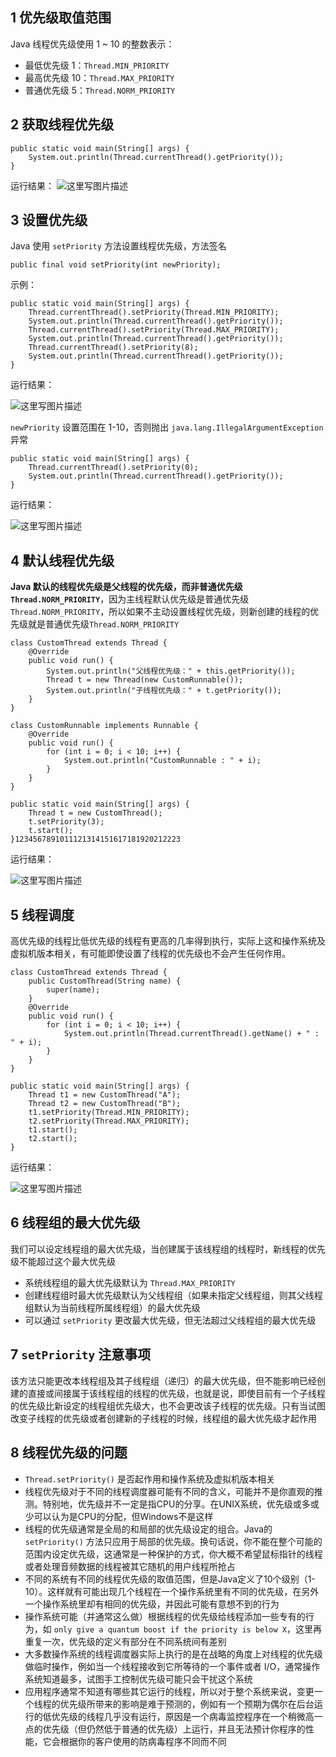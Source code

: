 ## 1 优先级取值范围

Java 线程优先级使用 1 ~ 10 的整数表示：

- 最低优先级 1：`Thread.MIN_PRIORITY`
- 最高优先级 10：`Thread.MAX_PRIORITY`
- 普通优先级 5：`Thread.NORM_PRIORITY`

## 2 获取线程优先级

```
public static void main(String[] args) {
    System.out.println(Thread.currentThread().getPriority());
}
```

运行结果：
![这里写图片描述](https://img-blog.csdn.net/20170115142406280?watermark/2/text/aHR0cDovL2Jsb2cuY3Nkbi5uZXQvU2lsZW50X1BhbGFkaW4=/font/5a6L5L2T/fontsize/400/fill/I0JBQkFCMA==/dissolve/70/gravity/SouthEast)

## 3 设置优先级

Java 使用 `setPriority` 方法设置线程优先级，方法签名

```
public final void setPriority(int newPriority);
```

示例：

```
public static void main(String[] args) {
    Thread.currentThread().setPriority(Thread.MIN_PRIORITY);
    System.out.println(Thread.currentThread().getPriority());
    Thread.currentThread().setPriority(Thread.MAX_PRIORITY);
    System.out.println(Thread.currentThread().getPriority());
    Thread.currentThread().setPriority(8);
    System.out.println(Thread.currentThread().getPriority());
}
```

运行结果：

![这里写图片描述](https://img-blog.csdn.net/20170115143648927?watermark/2/text/aHR0cDovL2Jsb2cuY3Nkbi5uZXQvU2lsZW50X1BhbGFkaW4=/font/5a6L5L2T/fontsize/400/fill/I0JBQkFCMA==/dissolve/70/gravity/SouthEast)

`newPriority` 设置范围在 1-10，否则抛出 `java.lang.IllegalArgumentException` 异常

```
public static void main(String[] args) {
    Thread.currentThread().setPriority(0);
    System.out.println(Thread.currentThread().getPriority());
}
```

运行结果：

![这里写图片描述](https://img-blog.csdn.net/20170115144027162?watermark/2/text/aHR0cDovL2Jsb2cuY3Nkbi5uZXQvU2lsZW50X1BhbGFkaW4=/font/5a6L5L2T/fontsize/400/fill/I0JBQkFCMA==/dissolve/70/gravity/SouthEast)

## 4 默认线程优先级

**Java 默认的线程优先级是父线程的优先级，而非普通优先级`Thread.NORM_PRIORITY`**，因为主线程默认优先级是普通优先级`Thread.NORM_PRIORITY`，所以如果不主动设置线程优先级，则新创建的线程的优先级就是普通优先级`Thread.NORM_PRIORITY`

```
class CustomThread extends Thread {
    @Override
    public void run() {
        System.out.println("父线程优先级：" + this.getPriority());
        Thread t = new Thread(new CustomRunnable());
        System.out.println("子线程优先级：" + t.getPriority());
    }
}

class CustomRunnable implements Runnable {
    @Override
    public void run() {
        for (int i = 0; i < 10; i++) {
            System.out.println("CustomRunnable : " + i);
        }
    }
}

public static void main(String[] args) {
    Thread t = new CustomThread();
    t.setPriority(3);
    t.start();
}1234567891011121314151617181920212223
```

运行结果：

![这里写图片描述](https://img-blog.csdn.net/20170115145638982?watermark/2/text/aHR0cDovL2Jsb2cuY3Nkbi5uZXQvU2lsZW50X1BhbGFkaW4=/font/5a6L5L2T/fontsize/400/fill/I0JBQkFCMA==/dissolve/70/gravity/SouthEast)

## 5 线程调度

高优先级的线程比低优先级的线程有更高的几率得到执行，实际上这和操作系统及虚拟机版本相关，有可能即使设置了线程的优先级也不会产生任何作用。

```
class CustomThread extends Thread {
    public CustomThread(String name) {
        super(name);
    }
    @Override
    public void run() {
        for (int i = 0; i < 10; i++) {
            System.out.println(Thread.currentThread().getName() + " : " + i);
        }
    }
}

public static void main(String[] args) {
    Thread t1 = new CustomThread("A");
    Thread t2 = new CustomThread("B");
    t1.setPriority(Thread.MIN_PRIORITY);
    t2.setPriority(Thread.MAX_PRIORITY);
    t1.start();
    t2.start();
}
```

运行结果：

![这里写图片描述](https://img-blog.csdn.net/20170115150319970?watermark/2/text/aHR0cDovL2Jsb2cuY3Nkbi5uZXQvU2lsZW50X1BhbGFkaW4=/font/5a6L5L2T/fontsize/400/fill/I0JBQkFCMA==/dissolve/70/gravity/SouthEast)

## 6 线程组的最大优先级

我们可以设定线程组的最大优先级，当创建属于该线程组的线程时，新线程的优先级不能超过这个最大优先级

- 系统线程组的最大优先级默认为 `Thread.MAX_PRIORITY`
- 创建线程组时最大优先级默认为父线程组（如果未指定父线程组，则其父线程组默认为当前线程所属线程组）的最大优先级
- 可以通过 `setPriority` 更改最大优先级，但无法超过父线程组的最大优先级

## 7 `setPriority` 注意事项

该方法只能更改本线程组及其子线程组（递归）的最大优先级，但不能影响已经创建的直接或间接属于该线程组的线程的优先级，也就是说，即使目前有一个子线程的优先级比新设定的线程组优先级大，也不会更改该子线程的优先级。只有当试图改变子线程的优先级或者创建新的子线程的时候，线程组的最大优先级才起作用

## 8 线程优先级的问题

- `Thread.setPriority()` 是否起作用和操作系统及虚拟机版本相关
- 线程优先级对于不同的线程调度器可能有不同的含义，可能并不是你直观的推测。特别地，优先级并不一定是指CPU的分享。在UNIX系统，优先级或多或少可以认为是CPU的分配，但Windows不是这样
- 线程的优先级通常是全局的和局部的优先级设定的组合。Java的 `setPriority()` 方法只应用于局部的优先级。换句话说，你不能在整个可能的范围内设定优先级，这通常是一种保护的方式，你大概不希望鼠标指针的线程或者处理音频数据的线程被其它随机的用户线程所抢占
- 不同的系统有不同的线程优先级的取值范围，但是Java定义了10个级别（1-10）。这样就有可能出现几个线程在一个操作系统里有不同的优先级，在另外一个操作系统里却有相同的优先级，并因此可能有意想不到的行为
- 操作系统可能（并通常这么做）根据线程的优先级给线程添加一些专有的行为，如 `only give a quantum boost if the priority is below X`，这里再重复一次，优先级的定义有部分在不同系统间有差别
- 大多数操作系统的线程调度器实际上执行的是在战略的角度上对线程的优先级做临时操作，例如当一个线程接收到它所等待的一个事件或者 I/O，通常操作系统知道最多，试图手工控制优先级可能只会干扰这个系统
- 应用程序通常不知道有哪些其它运行的线程，所以对于整个系统来说，变更一个线程的优先级所带来的影响是难于预测的，例如有一个预期为偶尔在后台运行的低优先级的线程几乎没有运行，原因是一个病毒监控程序在一个稍微高一点的优先级（但仍然低于普通的优先级）上运行，并且无法预计你程序的性能，它会根据你的客户使用的防病毒程序不同而不同